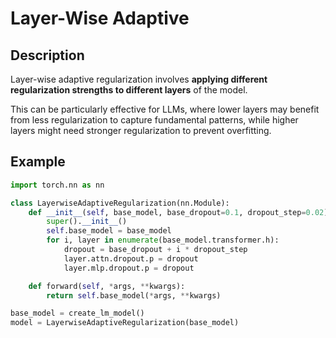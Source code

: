 # Layer-Wise Adaptive

## Description

Layer-wise adaptive regularization involves **applying different regularization strengths to different layers** of the model.

This can be particularly effective for LLMs, where lower layers may benefit from less regularization to capture fundamental patterns, while higher layers might need stronger regularization to prevent overfitting.

## Example

```python
import torch.nn as nn

class LayerwiseAdaptiveRegularization(nn.Module):
    def __init__(self, base_model, base_dropout=0.1, dropout_step=0.02):
        super().__init__()
        self.base_model = base_model
        for i, layer in enumerate(base_model.transformer.h):
            dropout = base_dropout + i * dropout_step
            layer.attn.dropout.p = dropout
            layer.mlp.dropout.p = dropout

    def forward(self, *args, **kwargs):
        return self.base_model(*args, **kwargs)

base_model = create_lm_model()
model = LayerwiseAdaptiveRegularization(base_model)
```
